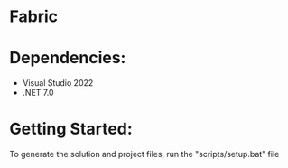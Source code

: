 # Fabric

# Dependencies:

- Visual Studio 2022
- .NET 7.0

# Getting Started:

To generate the solution and project files, run the "scripts/setup.bat" file 